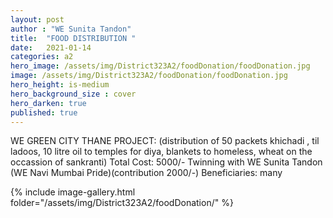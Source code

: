 ```yaml
---
layout: post
author : "WE Sunita Tandon"
title:  "FOOD DISTRIBUTION "
date:   2021-01-14
categories: a2
hero_image: /assets/img/District323A2/foodDonation/foodDonation.jpg
image: /assets/img/District323A2/foodDonation/foodDonation.jpg
hero_height: is-medium
hero_background_size : cover
hero_darken: true
published: true
---
```


WE GREEN CITY THANE PROJECT:  (distribution of 50 packets khichadi , til ladoos, 10 litre oil to temples for diya, blankets to homeless, wheat on the occassion of sankranti)  Total Cost: 5000/-  Twinning with WE Sunita Tandon (WE Navi Mumbai Pride)(contribution 2000/-) Beneficiaries: many

{% include image-gallery.html folder="/assets/img/District323A2/foodDonation/" %}